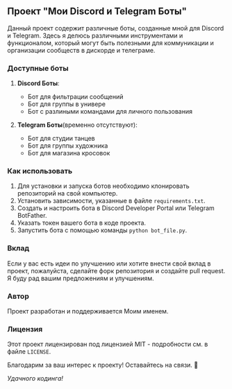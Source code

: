 ## Проект "Мои Discord и Telegram Боты"

Данный проект содержит различные боты, созданные мной для Discord и Telegram. Здесь я делюсь различными инструментами и функционалом, который могут быть полезными для коммуникации и организации сообществ в дискорде и телеграме.

### Доступные боты

1. **Discord Боты**:
   - Бот для фильтрации сообщений
   - Бот для группы в универе
   - Бот с разлиными командами для личного пользования

2. **Telegram Боты**(временно отсутствуют):
   - Бот для студии танцев
   - Бот для группы художника
   - Бот для магазина кросовок

### Как использовать

1. Для установки и запуска ботов необходимо клонировать репозиторий на свой компьютер.
2. Установить зависимости, указанные в файле `requirements.txt`.
3. Создать и настроить бота в Discord Developer Portal или Telegram BotFather.
4. Указать токен вашего бота в коде проекта.
5. Запустить бота с помощью команды `python bot_file.py`.

### Вклад

Если у вас есть идеи по улучшению или хотите внести свой вклад в проект, пожалуйста, сделайте форк репозитория и создайте pull request. Я буду рад вашим предложениям и улучшениям.

### Автор

Проект разработан и поддерживается Моим именем.

### Лицензия

Этот проект лицензирован под лицензией MIT - подробности см. в файле `LICENSE`.

Благодарим за ваш интерес к проекту! Оставайтесь на связи. 🚀

*Удачного кодинга!*
